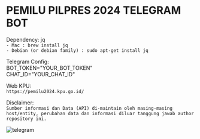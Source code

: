 # PEMILU PILPRES 2024 TELEGRAM BOT

Dependency: jq <br>
`- Mac : brew install jq` <br>
`- Debian (or debian family) : sudo apt-get install jq`<br>

Telegram Config:<br>
BOT_TOKEN="YOUR_BOT_TOKEN"<br>
CHAT_ID="YOUR_CHAT_ID"

Web KPU:<br>
`https://pemilu2024.kpu.go.id/`<br>

Disclaimer:<br>
`Sumber informasi dan Data (API) di-maintain oleh masing-masing host/entity, perubahan data dan informasi diluar tanggung jawab author repository ini.`</br>


![telegram](https://github.com/tsulis/Pemilu-2024-Shell-Script-Telegram-Bot/assets/1165130/b4bbc02f-dd45-42c1-b0cb-4a3f7af172e7)<br>
